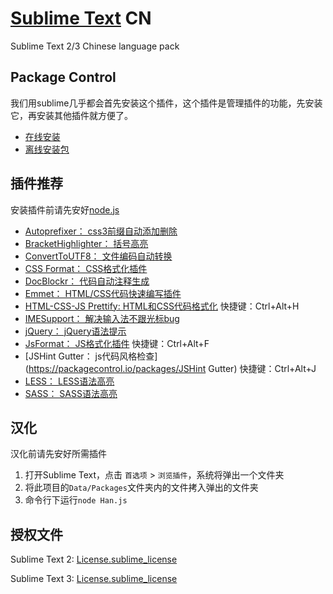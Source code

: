 [Sublime Text](http://www.sublimetext.com/) CN
===============

Sublime Text 2/3 Chinese language pack

## Package Control ##

我们用sublime几乎都会首先安装这个插件，这个插件是管理插件的功能，先安装它，再安装其他插件就方便了。

- [在线安装](https://packagecontrol.io/installation)
- [离线安装包](https://packagecontrol.io/Package%20Control.sublime-package)

## 插件推荐 ##

安装插件前请先安好[node.js](http://nodejs.org/download/)

- [Autoprefixer：			css3前缀自动添加删除](https://packagecontrol.io/packages/Autoprefixer)
- [BracketHighlighter：		括号高亮](https://packagecontrol.io/packages/BracketHighlighter)
- [ConvertToUTF8：			文件编码自动转换](https://packagecontrol.io/packages/ConvertToUTF8)
- [CSS Format：				CSS格式化插件](https://packagecontrol.io/packages/CSS%20Format)
- [DocBlockr：				代码自动注释生成](https://packagecontrol.io/packages/DocBlockr)
- [Emmet：					HTML/CSS代码快速编写插件](https://packagecontrol.io/packages/Emmet)
- [HTML-CSS-JS Prettify:	HTML和CSS代码格式化](https://packagecontrol.io/packages/HTML-CSS-JS%20Prettify)	快捷键：Ctrl+Alt+H
- [IMESupport：				解决输入法不跟光标bug](https://packagecontrol.io/packages/IMESupport)
- [jQuery：					jQuery语法提示](https://packagecontrol.io/packages/jQuery)
- [JsFormat：				JS格式化插件](https://packagecontrol.io/packages/JsFormat)						快捷键：Ctrl+Alt+F
- [JSHint Gutter：			js代码风格检查](https://packagecontrol.io/packages/JSHint Gutter)				快捷键：Ctrl+Alt+J
- [LESS：					LESS语法高亮](https://packagecontrol.io/packages/LESS)
- [SASS：					SASS语法高亮](https://packagecontrol.io/packages/SASS)

## 汉化 ##

汉化前请先安好所需插件

1. 打开Sublime Text，点击 `首选项` > `浏览插件`，系统将弹出一个文件夹
2. 将此项目的`Data/Packages`文件夹内的文件拷入弹出的文件夹
3. 命令行下运行`node Han.js`

## 授权文件 ##

Sublime Text 2: [License.sublime_license](Data/Settings/License.sublime_license)

Sublime Text 3: [License.sublime_license](Data/Local/License.sublime_license)
